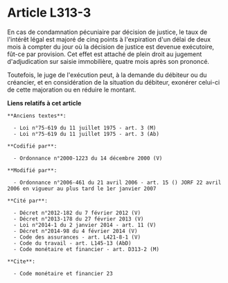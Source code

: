 # Article L313-3

En cas de condamnation pécuniaire par décision de justice, le taux de l'intérêt légal est majoré de cinq points à
l'expiration d'un délai de deux mois à compter du jour où la décision de justice est devenue exécutoire, fût-ce par
provision. Cet effet est attaché de plein droit au jugement d'adjudication sur saisie immobilière, quatre mois après son
prononcé.

Toutefois, le juge de l'exécution peut, à la demande du débiteur ou du créancier, et en considération de la situation du
débiteur, exonérer celui-ci de cette majoration ou en réduire le montant.

**Liens relatifs à cet article**

	**Anciens textes**:

	  - Loi n°75-619 du 11 juillet 1975 - art. 3 (M)
	  - Loi n°75-619 du 11 juillet 1975 - art. 3 (Ab)

	**Codifié par**:

	  - Ordonnance n°2000-1223 du 14 décembre 2000 (V)

	**Modifié par**:

	  - Ordonnance n°2006-461 du 21 avril 2006 - art. 15 () JORF 22 avril 2006 en vigueur au plus tard le 1er janvier 2007

	**Cité par**:

	  - Décret n°2012-182 du 7 février 2012 (V)
	  - Décret n°2013-178 du 27 février 2013 (V)
	  - Loi n°2014-1 du 2 janvier 2014 - art. 11 (V)
	  - Décret n°2014-98 du 4 février 2014 (V)
	  - Code des assurances - art. L421-8-1 (V)
	  - Code du travail - art. L145-13 (AbD)
	  - Code monétaire et financier - art. D313-2 (M)

	**Cite**:

	  - Code monétaire et financier 23
